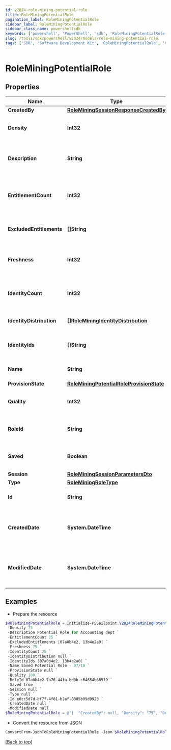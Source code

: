 ```yaml
---
id: v2024-role-mining-potential-role
title: RoleMiningPotentialRole
pagination_label: RoleMiningPotentialRole
sidebar_label: RoleMiningPotentialRole
sidebar_class_name: powershellsdk
keywords: ['powershell', 'PowerShell', 'sdk', 'RoleMiningPotentialRole', 'V2024RoleMiningPotentialRole'] 
slug: /tools/sdk/powershell/v2024/models/role-mining-potential-role
tags: ['SDK', 'Software Development Kit', 'RoleMiningPotentialRole', 'V2024RoleMiningPotentialRole']
---
```



# RoleMiningPotentialRole

## Properties

Name | Type | Description | Notes
------------ | ------------- | ------------- | -------------
**CreatedBy** | [**RoleMiningSessionResponseCreatedBy**](role-mining-session-response-created-by) |  | [optional] 
**Density** | **Int32** | The density of a potential role. | [optional] 
**Description** | **String** | The description of a potential role. | [optional] 
**EntitlementCount** | **Int32** | The number of entitlements in a potential role. | [optional] 
**ExcludedEntitlements** | **[]String** | The list of entitlement ids to be excluded. | [optional] 
**Freshness** | **Int32** | The freshness of a potential role. | [optional] 
**IdentityCount** | **Int32** | The number of identities in a potential role. | [optional] 
**IdentityDistribution** | [**[]RoleMiningIdentityDistribution**](role-mining-identity-distribution) | Identity attribute distribution. | [optional] 
**IdentityIds** | **[]String** | The list of ids in a potential role. | [optional] 
**Name** | **String** | Name of the potential role. | [optional] 
**ProvisionState** | [**RoleMiningPotentialRoleProvisionState**](role-mining-potential-role-provision-state) |  | [optional] 
**Quality** | **Int32** | The quality of a potential role. | [optional] 
**RoleId** | **String** | The roleId of a potential role. | [optional] 
**Saved** | **Boolean** | The potential role's saved status. | [optional] 
**Session** | [**RoleMiningSessionParametersDto**](role-mining-session-parameters-dto) |  | [optional] 
**Type** | [**RoleMiningRoleType**](role-mining-role-type) |  | [optional] 
**Id** | **String** | Id of the potential role | [optional] 
**CreatedDate** | **System.DateTime** | The date-time when this potential role was created. | [optional] 
**ModifiedDate** | **System.DateTime** | The date-time when this potential role was modified. | [optional] 

## Examples

- Prepare the resource
```powershell
$RoleMiningPotentialRole = Initialize-PSSailpoint.V2024RoleMiningPotentialRole  -CreatedBy null `
 -Density 75 `
 -Description Potential Role for Accounting dept `
 -EntitlementCount 25 `
 -ExcludedEntitlements [07a0b4e2, 13b4e2a0] `
 -Freshness 75 `
 -IdentityCount 25 `
 -IdentityDistribution null `
 -IdentityIds [07a0b4e2, 13b4e2a0] `
 -Name Saved Potential Role - 07/10 `
 -ProvisionState null `
 -Quality 100 `
 -RoleId 07a0b4e2-7a76-44fa-bd0b-c64654b66519 `
 -Saved true `
 -Session null `
 -Type null `
 -Id e0cc5d7d-bf7f-4f81-b2af-8885b09d9923 `
 -CreatedDate null `
 -ModifiedDate null
$RoleMiningPotentialRole = @"{  "CreatedBy": null, "Density": "75", "Description": "Potential Role for Accounting dept", "EntitlementCount": "25", "ExcludedEntitlements": ["07a0b4e2", "13b4e2a0"], "Freshness": "75", "IdentityCount": "25", "IdentityDistribution": null, "IdentityIds": ["07a0b4e2", "13b4e2a0"], "Name": "Saved Potential Role - 07/10", "ProvisionState": null, "Quality": "100", "RoleId": "07a0b4e2-7a76-44fa-bd0b-c64654b66519", "Saved": true, "Session": null, "Type": null, "Id": "e0cc5d7d-bf7f-4f81-b2af-8885b09d9923", "CreatedDate": null, "ModifiedDate": null }"@
```

- Convert the resource from JSON
```powershell
ConvertFrom-JsonToRoleMiningPotentialRole -Json $RoleMiningPotentialRole
```


[[Back to top]](#) 

